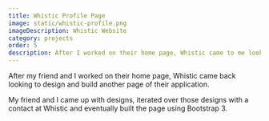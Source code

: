 ```yaml
---
title: Whistic Profile Page
image: static/whistic-profile.png
imageDescription: Whistic Website
category: projects
order: 5
description: After I worked on their home page, Whistic came to me looking to design and build another page of their application. 
---
```


After my friend and I worked on their home page, Whistic came back looking to design and build another page of their application.

My friend and I came up with designs, iterated over those designs with a contact at Whistic and eventually built the page using Bootstrap 3.